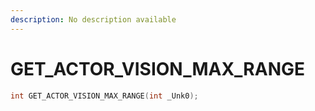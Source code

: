 ```yaml
---
description: No description available 
---
```


# GET_ACTOR_VISION_MAX_RANGE

```cpp
int GET_ACTOR_VISION_MAX_RANGE(int _Unk0);
```